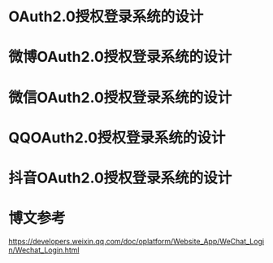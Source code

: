 # OAuth2.0授权登录系统的设计

# 微博OAuth2.0授权登录系统的设计

# 微信OAuth2.0授权登录系统的设计

# QQOAuth2.0授权登录系统的设计

# 抖音OAuth2.0授权登录系统的设计

# 





# 博文参考

https://developers.weixin.qq.com/doc/oplatform/Website_App/WeChat_Login/Wechat_Login.html